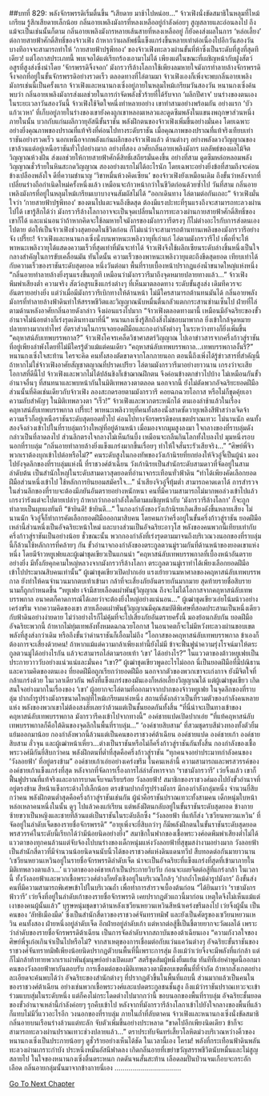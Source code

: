 ##บทที่ 829: พลังจักรพรรดิเริ่มตื่นขึ้น
“เสียดาย มาช้าไปหน่อย…”
จ้าวเฟิงนั่งขัดสมาธิในหลุมที่ไหม้เกรียม รู้สึกเสียดายเล็กน้อย กลิ่นอายเพลิงมังกรที่หลงเหลืออยู่กำลังค่อยๆ สูญสลายและอ่อนลงไป
ถึงแม้จะเป็นเช่นนั้นก็ตาม
กลิ่นอายเพลิงมังกรหลายเส้นสายที่หลงเหลืออยู่ ก็ยังคงส่งผลในการ ‘หล่อเลี้ยง’ ต่อกายสายฟ้าศักดิ์สิทธิ์ของจ้าวเฟิง
ถ้าหากว่าผลลัพธ์นี้แข็งแกร่งขึ้นหลายเท่าต่อเนื่องไปอีกวันสองวัน บางทีอาจจะสามารถทำให้ ‘กายสายฟ้าปฐพีทอง’ ของจ้าวเฟิงทะลวงผ่านขั้นที่ห้าซึ่งเป็นระดับที่สูงที่สุดทีเดียว!
แต่โอกาสประเภทนี้ พบเจอได้แต่เรียกร้องเอามาไม่ได้
เพียงแต่ในขณะที่เผชิญหน้ากับฝูงสัตว์อสูรที่สูงส่งซึ่งนำโดย ‘จักรพรรดิจิ้งจอก’ มังกรวารีล้างโลกาใช้เพียงลมหายใจมังกรทำลายล้างจักรพรรดิจิ้งจอกที่อยู่ในขั้นจักรพรรดิอย่างรวดเร็ว
ตลอดทางที่ไล่ตามมา จ้าวเฟิงเองก็เพิ่งจะพบกลิ่นอายเพลิงมังกรเช่นนี้เป็นครั้งแรก
จ้าวเฟิงและหนานกงเซิ่งอยู่ภายในหลุมไหม้เกรียมวันสองวัน
หนานกงเซิ่งค้นพบว่า กลิ่นอายเพลิงมังกรส่งผลช่วยในการกำจัดพลังชั่วร้ายที่ได้รับจาก ‘ผลึกปีศาจ’ บนร่างของตนเอง
ในระยะเวลาวันสองวันนี้ จ้าวเฟิงใช้จิตใจหนึ่งทำหลายอย่าง
เขาทำสามอย่างพร้อมกัน
อย่างแรก ‘บัวแก้วเวหา’ ที่เก็บอยู่ภายในร่างของเขายังคงถูกเขาหลอมเหลวและดูดซึมพลังในแขนงพฤกษาส่วนหนึ่งภายในนั้น
บวกกับแก่นผลึกวายุอัสนีขั้นราชัน พลังฝึกตนของจ้าวเฟิงเพิ่มขึ้นอย่างมั่นคง โดยเฉพาะอย่างยิ่งคุณภาพของปราณที่แท้จริงที่ค่อนไปทางระดับราชัน
เมื่อคุณภาพของปราณที่แท้จริงเทียบเท่าราชันอย่างรวดเร็ว นอกเหนือจากพลังแก่นผลึกของจ้าวเฟิงแล้ว ด้านต่างๆ อย่างพลังดวงวิญญาณของเขาล้วนแต่อยู่เหนือราชันทั่วไปอย่างมาก
อย่างที่สอง อาศัยกลิ่นอายเพลิงมังกร ผลลัพธ์ของผลไม้จิตวิญญาณห้วงฝัน ส่งผลช่วยให้กายสายฟ้าศักดิ์สิทธิ์เสถียรมั่นคงขึ้น
อย่างที่สาม ดูดซึมหล่อหลอมพลังวิญญาณชั่วร้ายในหินสะกดวิญญาณ
สองอย่างแรกไม่ได้อะไรนัก โดยเฉพาะอย่างยิ่งข้อที่สามถึงจะค่อนข้างเปลืองพลังใจ
ดีที่ความชำนาญ ‘วิชาหมื่นห้วงคิดเซียน’ ของจ้าวเฟิงยังเหมือนเดิม ถึงขั้นว่าหลังจากที่เปลี่ยนร่างถือกำเนิดใหม่ครั้งหนึ่งแล้ว เหมือนจะก้าวหน้ากว่าในชีวิตก่อนด้วยซ้ำไป
วันที่สาม กลิ่นอายเพลิงมังกรที่อยู่ในหลุมไหม้เกรียมเบาบางจนสัมผัสไม่ได้
“ออกเดินทาง ไล่ตามต่อกันเถอะ”
จ้าวเฟิงมั่นใจว่า ‘กายสายฟ้าปฐพีทอง’ ของตนไปแตะจนถึงขีดสุด ต้องมีแรงปะทะที่รุนแรงถึงจะสามารถทะลวงผ่านไปได้
เขารู้สึกได้ว่า มังกรวารีล้างโลกาอาจจะเป็นจุดเปลี่ยนในการทะลวงผ่านกายสายฟ้าศักดิ์สิทธิ์ของเขาก็ได้
และแน่นอนว่าถ้าหากคิดจะใช้ลมหายใจมังกรของมังกรวารีตรงๆ ก็ไม่ต่างอะไรกับการส่งตนเองไปตาย
ต่อให้เป็นจ้าวเฟิงช่วงสุดยอดในชีวิตก่อน ก็ไม่แน่ว่าจะสามารถต้านทานเพลิงของมังกรวารีอย่างจัง
เปรี๊ยะ!
จ้าวเฟิงและหนานกงเซิ่งนั่งบนพาหนะเพลิงวายุที่เก่าแก่ ไล่ตามมังกรวารีไป
เพื่อที่จะให้พาหนะเพลิงวายุได้แสดงความเร็วที่สุดเท่าที่มันจะทำได้ จ้าวเฟิงจึงใช้ผลึกเซียนระดับล่างชิ้นหนึ่งเป็นใจกลางสำคัญในการขับเคลื่อนมัน
ทันใดนั้น ความเร็วของพาหนะเพลิงวายุแตะถึงขีดสุดยอด เทียบเท่าได้กับความเร็วของราชันระดับสุดยอด
หนึ่งวันต่อมา พื้นที่ราบเบื้องหน้าปรากฏแอ่งน้ำขนาดใหญ่แห่งหนึ่ง
“กลิ่นอายทำลายล้างยิ่งรุนแรงขึ้นทุกที เหมือนว่ามังกรวารีมาถึงจุดหมายปลายทางแล้ว…”
จ้าวเฟิงพึมพำเสียงต่ำ
ความจริง สัตว์อสูรแข็งแกร่งต่างๆ ที่เห็นมาตลอดทาง ระดับขั้นสูงส่ง เดิมทีควรจะอันตรายอย่างยิ่ง
แต่ว่าเมื่อมีมังกรวารีเบิกทางให้ด้านหน้า ไม่มีใครสามารถต้านทนมันได้ กลิ่นอายพลังมังกรที่ทำลายล้างฟ้าดินทำให้สรรพชีวิตและวิญญาณนับหมื่นตื่นกลัวแตกกระสานซ่านเซ็นไป
ฝ่ายที่ไล่ตามด้านหลังอาศัยกลิ่นอายดังกล่าว จึงผ่อนแรงไปมาก
“จ้าวเฟิงตลอดทางมานี้ เหมือนมีอัจฉริยะของขั้วอำนาจไม่น้อยต่างก็เร่งรุดเดินทางมาที่นี่” หนานกงเซิ่งรู้สึกถึงสิ่งไม่ชอบมาพากล
ยิ่งเข้าใกล้จุดหมายปลายทางมากเท่าไหร่ อัตราส่วนในการเจอยอดฝีมือและกองกำลังต่างๆ ในระหว่างทางก็ยิ่งเพิ่มขึ้น
“คฤหาสน์ลับเทพบรรพกาล?”
จ้าวเฟิงโคจรเคล็ดวิชาศาสตร์วิญญาณ ไปเอาข่าวสารจากครึ่งก้าวสู่ราชันที่อยู่เพียงลำพังโดยที่ไม่มีใครรู้ตัวแม้แต่คนเดียว
“คฤหาสน์ลับเทพบรรพกาล…เทพบรรพกาลงั้นรึ?” หนานกงเซิ่งใจสะท้าน
ใครจะคิด คนทั้งสองตัดขาดจากโลกภายนอก ตอนนี้ถึงเพิ่งได้รู้ข่าวสารที่สำคัญนี้
ถ้าหากไม่ใช่จ้าวเฟิงอาศัยสัญชาตญาณที่ปราดเปรียว ไล่ตามมังกรวารีมาอย่างยาวนาน เกรงว่าจะเสียโอกาสที่ดีนี้ไป
จ้าวเฟิงและพวกไม่ได้ปล้นชิงก็เข้าฌาณฝึกตน จึงค่อนข้างตกข่าวไปบ้าง
ไม่เหมือนกันขั้วอำนาจอื่นๆ ที่สนทนาและพบหน้ากันในมิติเทพลวงตาตลอด
นอกจากนี้ ยังไม่ตัดพวกอัจฉริยะยอดฝีมือส่วนนั้นที่คิดเช่นเดียวกับจ้าวเฟิง ลองสะกดรอยตามมังกรวารี คอยฉกฉวยโอกาส หรือไม่ก็ขุดคุ้ยเอาความลับสำคัญๆ ในมิติเทพลวงตา
“เร็ว!”
จ้าวเฟิงและพวกตระหนักได้ ตนเองล่าช้าแล้วในเรื่องคฤหาสน์ลับเทพบรรพกาล
เปรี๊ยะ!
พาหนะเพลิงวายุที่คนทั้งสองนั่งสาดซัดวายุเพลิงสีฟ้าสว่างเจิดจ้า ความเร็วก็อยู่เหนือราชันระดับสุดยอดทั่วไป ค่อนไปทางจักรพรรดิขอบเขตปราณเทวะ
ไม่นานนัก คนทั้งสองจึงล่วงเข้าไปในที่ราบลุ่มกว้างใหญ่ที่อยู่ด้านหน้า
เมื่อมองจากมุมสูงลงมา ใจกลางของที่ราบลุ่มดังกล่าวเป็นที่ลาดลงไป ส่วนลึกตรงใจกลางไม่เห็นก้นบึ้ง เหมือนจะกลืนกินโลกทั้งใบลงไป
มุมหนึ่งรอบนอกที่ราบลุ่ม
“กลิ่นอายทำลายล้างยิ่งแข็งแกร่งมากขึ้นเรื่อยๆ ทำให้ใจสั่นระรัวเสียจริง…”
“ศิษย์พี่จิว พวกเราต้องบุกเข้าไปต่อหรือไม่?”
คนระดับสูงในกองทัพของวังเก้านิรยที่ยกย่องให้จิวอู๋จี้เป็นผู้นำ มองไปยังจุดลึกของที่ราบลุ่มแห่งนี้
ที่ราชวงศ์ต้าเฉียน วังเก้านิรยเป็นสำนักระดับสามดาวที่จัดอยู่ในสามลำดับต้น เป็นสำนักใหญ่ในระดับสามดาวสุดยอดที่อำนาจกระเทือนทั่วฟ้าดิน
“ทำได้เพียงคัดเลือกยอดฝีมือส่วนหนึ่งเข้าไป ใช้หลักการยินยอมสมัครใจ…”
น้ำเสียงจิวอู๋จี้ทุ้มต่ำ
สามารถคาดเดาได้ การสำรวจในส่วนลึกของที่ราบจะต้องมีภยันอันตรายอย่างหนักหนา คนที่มีความสามารถไม่มากพอล่วงเข้าไปแล้ว เกรงว่ารังแต่จะไปตายเปล่าๆ
ถ้าหากว่ากองกำลังใดก็ตามเผชิญหน้ากับ ‘มังกรวารีล้างโลกา’ ก็จะถูกทำลายเป็นผุยผงทันที
“ข้ายินดี! ข้ายินดี…” ในกองกำลังของวังเก้านิรยเกิดเสียงดังขึ้นหลายเสียง
ไม่นานนัก จิวอู๋จี้ก็ทำการคัดเลือกยอดฝีมือออกมาสิบคน โดยคนกว่าครึ่งอยู่ในขั้นครึ่งก้าวสู่ราชัน
ยอดฝีมือเหล่านี้ส่วนหนึ่งเป็นอัจฉริยะหน้าใหม่ และบางส่วนเป็นอัจฉริยะอาวุโส
พลังของคนพวกนี้เทียบเท่ากับครึ่งก้าวสู่ราชันเป็นอย่างน้อย
ชั่วขณะนั้น
พวกกองกำลังที่เร่งรุดตามมาจนถึงบริเวณวงนอกของที่ราบลุ่มนี้ก็ล้วนใช้หลักการที่คล้ายๆ กัน
ขั้วอำนาจกองกำลังของตระกูลตวนมู่รวมกันที่ด้านหน้าของยอดเขาแห่งหนึ่ง โดยมีจ้าวหยูเฟยและผู้เฒ่าชุดเขียวเป็นแกนนำ
“คฤหาสน์ลับเทพบรรพกาลที่เบื้องหน้าอันตรายอย่างยิ่ง มีทั้งภัยคุกคามใหญ่หลวงจากมังกรวารีล้างโลกา ตระกูลตวนมู่เราทำได้เพียงเลือกยอดฝีมือเข้าไปประมาณสิบคนเท่านั้น” ผู้เฒ่าชุดเขียวเปิดปากเอ่ย
แรงเย้ายวนมหาศาลของคฤหาสน์ลับเทพบรรพกาล ยังทำให้คนจำนวนมากตบเท้าเข้ามา กล้าที่จะเสี่ยงภัยอันตรายกันมากมาย
สุดท้ายรายชื่อสิบรายนามก็ถูกกำหนดขึ้น
“หยูเฟย เจ้ามีสายเลือดเผ่าพันธุ์วิญญาณ ถึงจะไม่ได้โอกาสจากคฤหาสน์ลับเทพบรรพกาล อนาคตก็คาดการณ์ได้เลยว่าจะต้องยิ่งใหญ่อย่างแน่นอน…” ผู้เฒ่าชุดเขียวเอ่ยโน้มน้าวอย่างเคร่งขรึม
จากความคิดของเขา สายเลือดเผ่าพันธุ์วิญญาณมีคุณสมบัติพิเศษที่สอดประสานเป็นหนึ่งเดียวกับฟ้าดินอย่างง่ายดาย ไม่ว่าอย่างไรก็ไม่คุ้มที่จะไปเสี่ยงภัยอันตรายครั้งนี้
มองย้อนกลับกัน ยอดฝีมืออัจฉริยะพวกนี้ ถ้าหากไม่ทุ่มเทพลังทั้งหมดฉกฉวยโอกาส ในอนาคตก็จะไม่มีหวังทะลวงผ่านขอบเขตพลังที่สูงส่งกว่าเดิม หรือถึงขั้นว่าด่านราชันก็เอื้อมไม่ถึง
“โอกาสของคฤหาสน์ลับเทพบรรพกาล ข้าเองก็ต้องการจะเสี่ยงด้วยคน! ถ้าหากแม้แต่ความกล้าเพียงเท่านี้ยังไม่มี ข้าจะฟื้นฟูนำความรุ่งโรจน์มาให้ตระกูลตวนมู่ได้อย่างไรกัน แล้วจะสามารถไล่ตามรอยเท้า ‘เขา’ ได้อย่างไร?”
ในแววตาของต้าวหยูเฟยเป็นประกายวาววับอย่างแน่วแน่และมั่นคง
“เขา?” ผู้เฒ่าชุดเขียวพูดอะไรไม่ออก นี่เป็นยอดฝีมือที่มีปณิธานและความคิดของตนเอง
ที่ยอดฝีมือถูกเรียกว่ายอดฝีมือ นอกจากตัวของพวกเขาจะเก่งกาจ ยังมีจิตใจที่กล้าแกร่งด้วย
ในเวลาเดียวกัน พลังที่แข็งแกร่งของมันเองก็หล่อเลี้ยงวิญญาณได้
แต่ผู้เฒ่าชุดเขียว เกิดสนใจอย่างมากในเรื่องของ ‘เขา’ ผู้อยากจะไล่ตามที่ออกมาจากปากของจ้าวหยูเฟย
ในจุดลึกของที่ราบลุ่ม ปากถ้ำรูปร่างมังกรขนาดใหญ่ที่ไหม้เกรียมแห่งหนึ่ง
สถานที่ดังกล่าวเป็นที่รวมตัวของกำลังคนหลายแห่ง พลังของพวกเขาไม่ต้องสงสัยเลยว่าล้วนแต่เป็นชั้นยอดกันทั้งสิ้น
“ที่นี่น่าจะเป็นทางเข้าของคฤหาสน์ลับเทพบรรพกาล มังกรวารีคงเข้าไปจากทางนี้” องค์ชายแปดเปิดปากเอ่ย
“ที่แท้คฤหาสน์ลับเทพบรรพกาลก็คือใต้ดินของจุดลึกในพื้นที่ราบลุ่ม…”
‘องค์ชายสิบสาม’ ที่สวมชุดรบสีม่วงทองทั้งตัวยิ้มแย้มออกมาน้อย
กองกำลังพวกนี้ล้วนแต่เป็นคนของราชวงศ์ต้าเฉียน
องค์ชายแปด องค์ชายเก้า องค์ชายสิบสาม ลั่วจุน และผู้เฒ่าหน้าเหี่ยว…ต่างเป็นราชันหรือไม่ก็ครึ่งก้าวสู่ราชันกันทั้งสิ้น
กองกำลังของเชื้อพระวงศ์มีกันยี่สิบกว่าคน พลังฝึกตนที่ต่ำที่สุดคือครึ่งก้าวสู่ราชัน
“ทุกคนจงอย่าประมาทกำลังคนของ ’วังลอยฟ้า’ ที่อยู่ตรงข้าม” องค์ชายเก้าเอ่ยอย่างเคร่งขรึม
ในคนเหล่านี้ ความสามารถและพรสวรรค์ขององค์ชายเก้าแข็งแกร่งที่สุด หลังจากที่จัดการเรื่องการไล่ล่าสังหารจาก ‘ราชามังกรวารี’ เว่ยจิ้งแล้ว เขาก็ฟื้นฟูปราณที่แท้จริงและอาการบาดเจ็บจนเรียบร้อย
วังลอยฟ้า!
สมาชิกของราชวงศ์มองไปยังขั้วอำนาจที่อยู่ตรงข้าม สีหน้าแข็งกระด้างไปเล็กน้อย
ตรงข้ามปากถ้ำรูปร่างมังกร มีกองกำลังกลุ่มหนึ่ง จำนวนยี่สิบกว่าคน พลังฝึกตนต่ำสุดคือครึ่งก้าวสู่ราชันเช่นกัน
ผู้นำคือราชันปราณเทวะทั้งสามคน
เด็กหนุ่มใบหน้าหล่อเหลาคนหนึ่งในนั้น ดูๆ ไปแล้วคงแก่เรียน แต่พลังฝึตนกลับอยู่ในขั้นราชันระดับสุดยอด
ข้างกายซ้ายขวาเป็นหญิงและชายที่ล้วนแต่เป็นราชันในระดับลึกซึ้ง
“วังลอยฟ้า ที่แท้ก็ส่ง ‘เซวียนหยวนเหวิน’ ที่จัดอยู่ในลำดับเจ็ดของรายชื่อจักรพรรดิ”
“อายุเพิ่งจะยี่สิบกว่าๆ ก็มีพลังฝึกตนในขั้นราชันระดับสุดยอด พรสวรรค์ในระดับนี้เรียกได้ว่ามีน้อยนิดอย่างยิ่ง”
สมาชิกในฟากของเชื้อพระวงศ์อดพึมพำเสียงต่ำไม่ได้
แววตาของทุกคนล้วนแต่จับจ้องไปบนร่างของเด็กหนุ่มแห่งวังลอยฟ้าที่สุขุมสง่างามอย่างมาก
วังลอยฟ้า เป็นสำนักสี่ดาวที่มีจำนวนน้อยนิดจนนับนิ้วได้ของราชวงศ์แห่งดินแดนทวีป สืบทอดต่อกันมายาวนาน
‘เซวียนหยวนเหวินอยู่ในรายชื่อจักรพรรดิลำดับเจ็ด น่าจะเป็นอัจฉริยะที่แข็งแกร่งที่สุดที่เข้ามาภายในมิติเทพลวงตาแล้ว…’
แววตาขององค์ชายเก้าเป็นประกายวิบวับ ก่อนจะเผยจิตต่อสู้ที่แกร่งกล้า
ในเวลานี้
ทั้งวังลอยฟ้าและพวกเชื้อพระวงศ์ต่างก็หยั่งเชิงอยู่ในบริเวณใกล้ๆ ‘ปากถ้ำไหม้ดำรูปมังกร’ ถึงขั้นส่งคนที่มีความสามารถพิเศษเข้าไปในบริเวณถ้ำ เพื่อทำการสำรวจเบื้องต้นก่อน
“ได้ยินมาว่า ‘ราชามังกรฟ้าวารี’ เว่ยจิ้งที่อยู่ในลำดับเก้าของรายชื่อจักรพรรดิ เคยปรากฏตัวแถวนี้มาก่อน เหตุใดจึงไม่เห็นแม้แต่เงาของคนผู้นั้นแล้ว”
บุรุษหนุ่มชุดขาวด้านหลังเซวียนหยวนเหวินสีหน้าเคร่งขรึมลงไป
เว่ยจิ้งผู้นั้น เป็นคนของ ‘ลัทธิเมืองมืด’ ซึ่งเป็นสำนักสี่ดาวของราชวงศ์จันทราทมิฬ และยังเป็นศัตรูของเซวียนหยวนเหวิน
คนทั้งสอง ฝ่ายหนึ่งอยู่ลำดับเจ็ด อีกฝ่ายอยู่ลำดับเก้า แต่หากต่อสู้ชี้เป็นชี้ตายยากจะวัดผลได้
เพราะว่าลำดับของรายชื่อจักรพรรดิต้าเฉียน เป็นการจัดลำดับจากสถาบันของต้าเฉียนเอง
“ความกังวลใจของศิษย์พี่จูเก๋อเกินจำเป็นไปหรือไม่? จากสาเหตุของการเชื่อมต่อกับแว่นแคว้นต่างๆ อัจฉริยะขั้นราชันของราชวงศ์จันทราทมิฬเพียงน้อยนิดปรากฏตัวบนพื้นที่นี้เพราะการสุ่ม ถึงแม้ว่าเว่ยจิ้งจะมีพลังที่แก่กล้า แต่ก็ไม่กล้าท้าทายพวกเราเผ่าพันธุ์มนุษย์อย่างเปิดเผย”
สตรีชุดส้มผู้หนึ่งยิ้มแย้ม
ทันทีที่เอ่ยคำพูดนี้ออกมา คนของวังลอยฟ้าพากันตอบรับ
การเชื่อมต่อของมิติเทพลวงตามีขอบเขตพื้นที่ที่จำกัด
ถ้าหากสังเกตอย่างละเอียดจะค้นพบได้ว่า อัจฉริยะของสำนักต่างๆ ที่ปรากฏตัวขึ้นในพื้นที่แถบนี้ ส่วนมากแล้วเป็นคนในของราชวงศ์ต้าเฉียน อย่างเช่นพวกเชื้อพระวงศ์และแปดตระกูลชนชั้นสูง
ถึงแม้ว่าราชันปราณเทวะจะเข้าร่วมแบบสุ่มในระดับหนึ่ง แต่ก็คงไม่กระโดดต่างไปมากกว่านี้
ขอบนอกของพื้นที่ราบลุ่ม
อัจฉริยะชั้นยอดของขั้วอำนาจเหล่านี้กำลังค่อยๆ รุกคืบเข้าไป
หลังจากที่มังกรวารีล้างโลกาเข้าไปยังใจกลางของพื้นที่แล้วก็แทบไม่มีวี่แววอะไรอีก
วงนอกของที่ราบลุ่ม ภายในถ้ำที่ลับตาคน
จ้าวเฟิงและหนานกงเซิ่งนั่งขัดสมาธิ กลิ่นอายบนเรือนร่างล้วนแต่ทะลัก จับตัวเพิ่มขึ้นอย่างประหลาด
“ขาดไปอีกเพียงนิดเดียว ข้าก็จะสามารถทะลวงผ่านปราณเทวะช่วงปลายแล้ว…”
ตราประทับจันทร์เสี้ยวโลหิตม่วงบริเวณหว่างคิ้วของหนานกงเซิ่งเป็นประกายน้อยๆ ดูชั่วร้ายอย่างเห็นได้ชัด
ในเวลานี้เอง
โครม!
พลังที่กระเทือนฟ้าดินพลันทะลวงผ่านเกราะกำบัง ประหนึ่งหมื่นอัสนีฟาดลง เกิดกลิ่นอายที่เขย่าขวัญสรรพชีวิตนับหมื่นและไม่สูญสลายไป
ในใจของหนานกงเซิ่งตื่นตระหนก กดดันจนสั่นสะท้าน เลือดลมปั่นป่วนจนเกือบจะกระอักเลือด
กลิ่นอายกลุ่มนั้นมาจากข้างกายนี่เอง
……………………………


[Go To Next Chapter]( ./67.md)